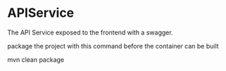 
# APIService

The API Service exposed to the frontend with a swagger.

package the project with this command before the container can be built

mvn clean package